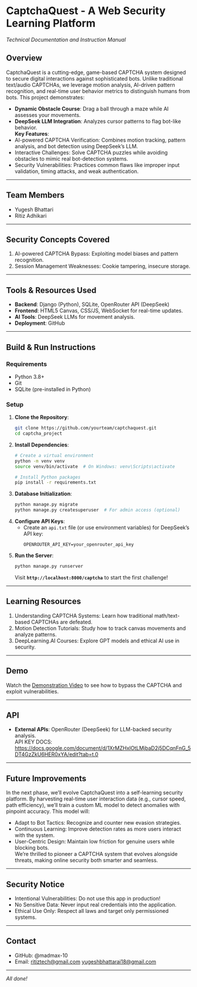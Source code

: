 # CaptchaQuest - A Web Security Learning Platform  
_Technical Documentation and Instruction Manual_  
## Overview  
CaptchaQuest is a cutting-edge, game-based CAPTCHA system designed to secure digital interactions against sophisticated bots. Unlike traditional text/audio CAPTCHAs, we leverage motion analysis, AI-driven pattern recognition, and real-time user behavior metrics to distinguish humans from bots. This project demonstrates:  
- **Dynamic Obstacle Course**: Drag a ball through a maze while AI assesses your movements.  
- **DeepSeek LLM Integration**: Analyzes cursor patterns to flag bot-like behavior.  
**Key Features**:  
- AI-powered CAPTCHA Verification: Combines motion tracking, pattern analysis, and bot detection using DeepSeek’s LLM.  
- Interactive Challenges: Solve CAPTCHA puzzles while avoiding obstacles to mimic real bot-detection systems.  
- Security Vulnerabilities: Practices common flaws like improper input validation, timing attacks, and weak authentication.  

---

## Team Members  
- Yugesh Bhattari  
- Ritiz Adhikari  

---

## Security Concepts Covered  
1. AI-powered CAPTCHA Bypass: Exploiting model biases and pattern recognition.  
2. Session Management Weaknesses: Cookie tampering, insecure storage.  

---

## Tools & Resources Used  
- **Backend**: Django (Python), SQLite, OpenRouter API (DeepSeek)  
- **Frontend**: HTML5 Canvas, CSS/JS, WebSocket for real-time updates.  
- **AI Tools**: DeepSeek LLMs for movement analysis.  
- **Deployment**: GitHub  

---

## Build & Run Instructions  
### Requirements  
- Python 3.8+  
- Git  
- SQLite (pre-installed in Python)  
### Setup  
1. **Clone the Repository**:  
   ```bash  
   git clone https://github.com/yourteam/captchaquest.git  
   cd captcha_project
   ```  
2. **Install Dependencies**:  
   ```bash  
   # Create a virtual environment  
   python -m venv venv  
   source venv/bin/activate  # On Windows: venv\Scripts\activate  

   # Install Python packages  
   pip install -r requirements.txt  
   ```  
3. **Database Initialization**:  
   ```bash  
   python manage.py migrate  
   python manage.py createsuperuser  # For admin access (optional)  
   ```  
4. **Configure API Keys**:  
   - Create an `api.txt` file (or use environment variables) for DeepSeek’s API key:  
     ```  
     OPENROUTER_API_KEY=your_openrouter_api_key  
     ```  
5. **Run the Server**:  
   ```bash  
   python manage.py runserver  
   ```  
   Visit **`http://localhost:8000/captcha`** to start the first challenge!  

---

## Learning Resources  
1. Understanding CAPTCHA Systems: Learn how traditional math/text-based CAPTCHAs are defeated.  
2. Motion Detection Tutorials: Study how to track canvas movements and analyze patterns.  
3. DeepLearning.AI Courses: Explore GPT models and ethical AI use in security.  

---

## Demo  
Watch the [Demonstration Video](https://youtu.be/SotYcXCqOPw) to see how to bypass the CAPTCHA and exploit vulnerabilities.  

---

## API  
- **External APIs**: OpenRouter (DeepSeek) for LLM-backed security analysis.  
API KEY DOCS: https://docs.google.com/document/d/1XrMZHxlOtLMjbaD2j5DCqnFnG_5DT4GzZkU6HER0xYA/edit?tab=t.0 

---

## Future Improvements  
In the next phase, we’ll evolve CaptchaQuest into a self-learning security platform. By harvesting real-time user interaction data (e.g., cursor speed, path efficiency), we’ll train a custom ML model to detect anomalies with pinpoint accuracy. This model will:  
- Adapt to Bot Tactics: Recognize and counter new evasion strategies.  
- Continuous Learning: Improve detection rates as more users interact with the system.  
- User-Centric Design: Maintain low friction for genuine users while blocking bots.  
We’re thrilled to pioneer a CAPTCHA system that evolves alongside threats, making online security both smarter and seamless.  

---

## Security Notice  
- Intentional Vulnerabilities: Do not use this app in production!  
- No Sensitive Data: Never input real credentials into the application.  
- Ethical Use Only: Respect all laws and target only permissioned systems.  

---

## Contact  
- GitHub: @madmax-10  
- Email: ritiztech@gmail.com yugeshbhattarai18@gmail.com  

---  
_All done!_